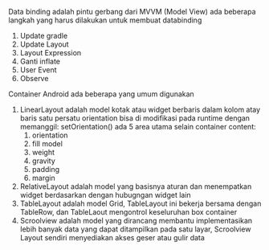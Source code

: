Data binding adalah pintu gerbang dari MVVM (Model View)
ada beberapa langkah yang harus dilakukan untuk membuat databinding
1. Update gradle
2. Update Layout
3. Layout Expression
4. Ganti inflate
5. User Event
6. Observe

Container Android ada beberapa yang umum digunakan
1. LinearLayout adalah model kotak atau widget berbaris dalam kolom atay baris satu persatu
orientation bisa di modifikasi pada runtime dengan memanggil: setOrientation()
	ada 5 area utama selain container content:
	  1. orientation
	  2. fill model
	  3. weight
	  4. gravity
	  5. padding
	  6. margin
2. RelativeLayout adalah model yang basisnya aturan dan menempatkan widget berdasarkan dengan hubugngan widget lain
3. TableLayout adalah model Grid, TableLayout ini bekerja bersama dengan TableRow, dan TableLaout
   mengontrol keseluruhan box container
4. Scroolview adalah model yang dirancang membantu implementasikan lebih banyak data yang dapat
   ditampilkan pada satu layar, Scroolview Layout sendiri menyediakan akses geser atau gulir data

